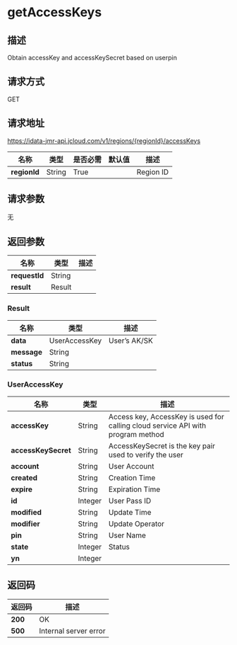 # getAccessKeys


## 描述
Obtain accessKey and accessKeySecret based on userpin

## 请求方式
GET

## 请求地址
https://idata-jmr-api.jcloud.com/v1/regions/{regionId}/accessKeys

|名称|类型|是否必需|默认值|描述|
|---|---|---|---|---|
|**regionId**|String|True| |Region ID|

## 请求参数
无


## 返回参数
|名称|类型|描述|
|---|---|---|
|**requestId**|String| |
|**result**|Result| |

### Result
|名称|类型|描述|
|---|---|---|
|**data**|UserAccessKey|User’s AK/SK|
|**message**|String| |
|**status**|String| |
### UserAccessKey
|名称|类型|描述|
|---|---|---|
|**accessKey**|String|Access key, AccessKey is used for calling cloud service API with program method|
|**accessKeySecret**|String|AccessKeySecret is the key pair used to verify the user|
|**account**|String|User Account|
|**created**|String|Creation Time|
|**expire**|String|Expiration Time|
|**id**|Integer|User Pass ID|
|**modified**|String|Update Time|
|**modifier**|String|Update Operator|
|**pin**|String|User Name|
|**state**|Integer|Status|
|**yn**|Integer| |

## 返回码
|返回码|描述|
|---|---|
|**200**|OK|
|**500**|Internal server error|

